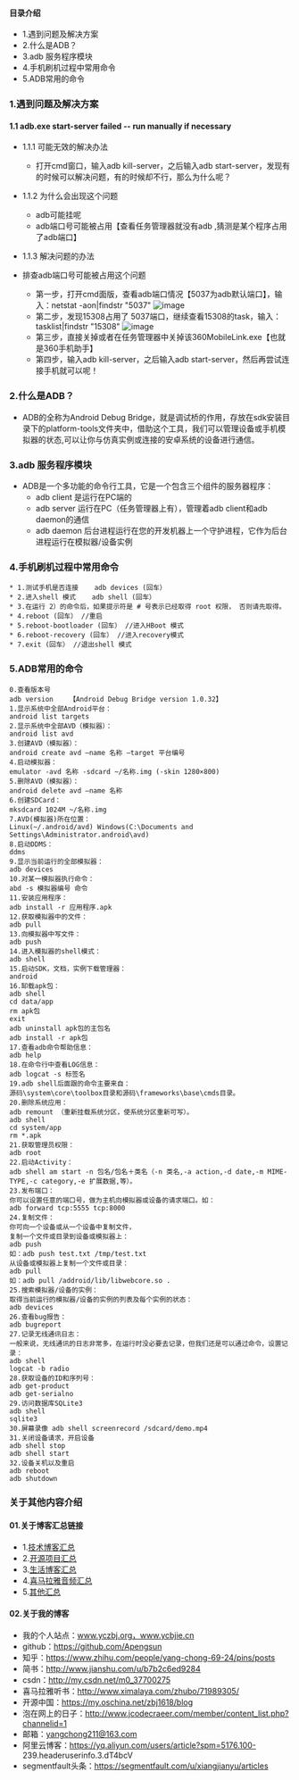 #### 目录介绍
- 1.遇到问题及解决方案
- 2.什么是ADB？
- 3.adb 服务程序模块
- 4.手机刷机过程中常用命令
- 5.ADB常用的命令


### 1.遇到问题及解决方案
#### 1.1 adb.exe start-server failed -- run manually if necessary
- 1.1.1 可能无效的解决办法
    - 打开cmd窗口，输入adb kill-server，之后输入adb start-server，发现有的时候可以解决问题，有的时候却不行，那么为什么呢？


- 1.1.2 为什么会出现这个问题
    - adb可能挂呢
    - adb端口号可能被占用【查看任务管理器就没有adb ,猜测是某个程序占用了adb端口】


- 1.1.3 解决问题的办法
- 排查adb端口号可能被占用这个问题
    - 第一步，打开cmd面版，查看adb端口情况【5037为adb默认端口】，输入：netstat -aon|findstr "5037"
![image](https://upload-images.jianshu.io/upload_images/4432347-6ae168783df54ecf.png?imageMogr2/auto-orient/strip%7CimageView2/2/w/1240)
    - 第二步，发现15308占用了 5037端口，继续查看15308的task，输入：tasklist|findstr "15308"
![image](https://upload-images.jianshu.io/upload_images/4432347-90eed6b560c16089.png?imageMogr2/auto-orient/strip%7CimageView2/2/w/1240)
    - 第三步，直接关掉或者在任务管理器中关掉该360MobileLink.exe【也就是360手机助手】
    - 第四步，输入adb kill-server，之后输入adb start-server，然后再尝试连接手机就可以呢！



### 2.什么是ADB？
- ADB的全称为Android Debug Bridge，就是调试桥的作用，存放在sdk安装目录下的platform-tools文件夹中，借助这个工具，我们可以管理设备或手机模拟器的状态,可以让你与仿真实例或连接的安卓系统的设备进行通信。



### 3.adb 服务程序模块
- ADB是一个多功能的命令行工具，它是一个包含三个组件的服务器程序：
	* adb client           是运行在PC端的
	* adb server          运行在PC（任务管理器上有），管理着adb client和adb daemon的通信
	* adb daemon       后台进程运行在您的开发机器上一个守护进程，它作为后台进程运行在模拟器/设备实例



### 4.手机刷机过程中常用命令
	* 1.测试手机是否连接    adb devices (回车）
	* 2.进入shell 模式    adb shell (回车）
	* 3.在运行 2）的命令后，如果提示符是 # 号表示已经取得 root 权限， 否则请先取得。
	* 4.reboot (回车） //重启
	* 5.reboot-bootloader (回车） //进入HBoot 模式
	* 6.reboot-recovery (回车） //进入recovery模式
	* 7.exit (回车） //退出shell 模式



### 5.ADB常用的命令
```
0.查看版本号
adb version    【Android Debug Bridge version 1.0.32】
1.显示系统中全部Android平台：
android list targets
2.显示系统中全部AVD（模拟器）：
android list avd
3.创建AVD（模拟器）：
android create avd –name 名称 –target 平台编号
4.启动模拟器：
emulator -avd 名称 -sdcard ~/名称.img (-skin 1280×800)
5.删除AVD（模拟器）：
android delete avd –name 名称
6.创建SDCard：
mksdcard 1024M ~/名称.img
7.AVD(模拟器)所在位置：
Linux(~/.android/avd) Windows(C:\Documents and Settings\Administrator.android\avd)
8.启动DDMS：
ddms
9.显示当前运行的全部模拟器：
adb devices
10.对某一模拟器执行命令：
abd -s 模拟器编号 命令
11.安装应用程序：
adb install -r 应用程序.apk
12.获取模拟器中的文件：
adb pull
13.向模拟器中写文件：
adb push
14.进入模拟器的shell模式：
adb shell
15.启动SDK，文档，实例下载管理器：
android
16.缷载apk包：
adb shell
cd data/app
rm apk包
exit
adb uninstall apk包的主包名
adb install -r apk包
17.查看adb命令帮助信息：
adb help
18.在命令行中查看LOG信息：
adb logcat -s 标签名
19.adb shell后面跟的命令主要来自：
源码\system\core\toolbox目录和源码\frameworks\base\cmds目录。
20.删除系统应用：
adb remount （重新挂载系统分区，使系统分区重新可写）。
adb shell
cd system/app
rm *.apk
21.获取管理员权限：
adb root
22.启动Activity：
adb shell am start -n 包名/包名＋类名（-n 类名,-a action,-d date,-m MIME-TYPE,-c category,-e 扩展数据,等）。
23.发布端口：
你可以设置任意的端口号，做为主机向模拟器或设备的请求端口。如：
adb forward tcp:5555 tcp:8000
24.复制文件：
你可向一个设备或从一个设备中复制文件，
复制一个文件或目录到设备或模拟器上：
adb push
如：adb push test.txt /tmp/test.txt
从设备或模拟器上复制一个文件或目录：
adb pull
如：adb pull /addroid/lib/libwebcore.so .
25.搜索模拟器/设备的实例：
取得当前运行的模拟器/设备的实例的列表及每个实例的状态：
adb devices
26.查看bug报告：
adb bugreport
27.记录无线通讯日志：
一般来说，无线通讯的日志非常多，在运行时没必要去记录，但我们还是可以通过命令，设置记录：
adb shell
logcat -b radio
28.获取设备的ID和序列号：
adb get-product
adb get-serialno
29.访问数据库SQLite3
adb shell
sqlite3
30.屏幕录像 adb shell screenrecord /sdcard/demo.mp4
31.关闭设备请求，开启设备
adb shell stop
adb shell start
32.设备关机以及重启
adb reboot
adb shutdown
```



### 关于其他内容介绍
#### 01.关于博客汇总链接
- 1.[技术博客汇总](https://www.jianshu.com/p/614cb839182c)
- 2.[开源项目汇总](https://blog.csdn.net/m0_37700275/article/details/80863574)
- 3.[生活博客汇总](https://blog.csdn.net/m0_37700275/article/details/79832978)
- 4.[喜马拉雅音频汇总](https://www.jianshu.com/p/f665de16d1eb)
- 5.[其他汇总](https://www.jianshu.com/p/53017c3fc75d)



#### 02.关于我的博客
- 我的个人站点：www.yczbj.org，www.ycbjie.cn
- github：https://github.com/Apengsun
- 知乎：https://www.zhihu.com/people/yang-chong-69-24/pins/posts
- 简书：http://www.jianshu.com/u/b7b2c6ed9284
- csdn：http://my.csdn.net/m0_37700275
- 喜马拉雅听书：http://www.ximalaya.com/zhubo/71989305/
- 开源中国：https://my.oschina.net/zbj1618/blog
- 泡在网上的日子：http://www.jcodecraeer.com/member/content_list.php?channelid=1
- 邮箱：yangchong211@163.com
- 阿里云博客：https://yq.aliyun.com/users/article?spm=5176.100- 239.headeruserinfo.3.dT4bcV
- segmentfault头条：https://segmentfault.com/u/xiangjianyu/articles


